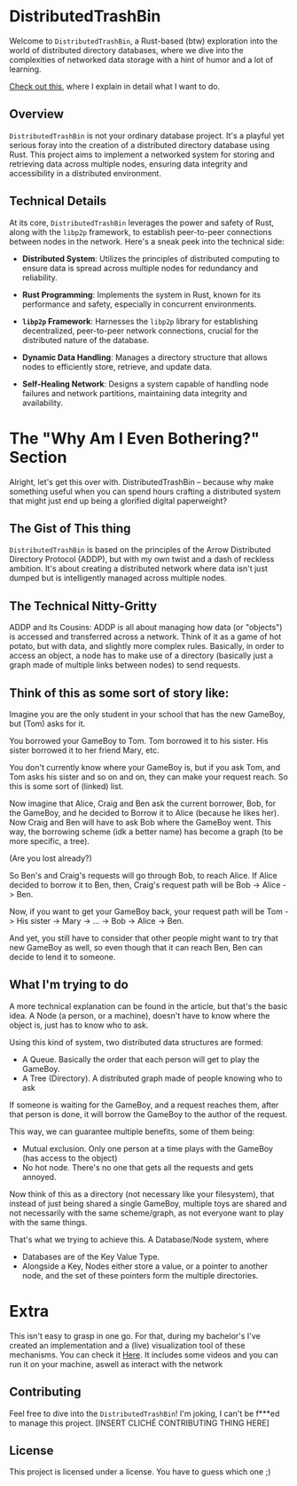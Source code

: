 # DistributedTrashBin

Welcome to `DistributedTrashBin`, a Rust-based (btw) exploration into the world of distributed directory databases, where we dive into the complexities of networked data storage with a hint of humor and a lot of learning.

[Check out this](https://jamusti.co/making-a-distributed-directory-database/), where I explain in detail what I want to do.


## Overview

`DistributedTrashBin` is not your ordinary database project. It's a playful yet serious foray into the creation of a distributed directory database using Rust. This project aims to implement a networked system for storing and retrieving data across multiple nodes, ensuring data integrity and accessibility in a distributed environment.

## Technical Details

At its core, `DistributedTrashBin` leverages the power and safety of Rust, along with the `libp2p` framework, to establish peer-to-peer connections between nodes in the network. Here's a sneak peek into the technical side:

- **Distributed System**: Utilizes the principles of distributed computing to ensure data is spread across multiple nodes for redundancy and reliability.

- **Rust Programming**: Implements the system in Rust, known for its performance and safety, especially in concurrent environments.

- **`libp2p` Framework**: Harnesses the `libp2p` library for establishing decentralized, peer-to-peer network connections, crucial for the distributed nature of the database.

- **Dynamic Data Handling**: Manages a directory structure that allows nodes to efficiently store, retrieve, and update data.

- **Self-Healing Network**: Designs a system capable of handling node failures and network partitions, maintaining data integrity and availability.


# The "Why Am I Even Bothering?" Section
Alright, let's get this over with. DistributedTrashBin – because why make something useful when you can spend hours crafting a distributed system that might just end up being a glorified digital paperweight?

## The Gist of This thing

`DistributedTrashBin` is based on the principles of the Arrow Distributed Directory Protocol (ADDP), but with my own twist and a dash of reckless ambition. It's about creating a distributed network where data isn't just dumped but is intelligently managed across multiple nodes.


## The Technical Nitty-Gritty
ADDP and Its Cousins: ADDP is all about managing how data (or "objects") is accessed and transferred across a network.
Think of it as a game of hot potato, but with data, and slightly more complex rules.
Basically, in order to access an object, a node has to make use of a directory (basically just a graph made of multiple links between nodes) to send requests.

## Think of this as some sort of story like:
Imagine you are the only student in your school that has the new GameBoy, but (Tom) asks for it.

You borrowed your GameBoy to Tom. Tom borrowed it to his sister. His sister borrowed it to her friend Mary, etc.

You don't currently know where your GameBoy is, but if you ask Tom, and Tom asks his sister and so on and on, they can make your request reach.
So this is some sort of (linked) list.

Now imagine that Alice, Craig and Ben ask the current borrower, Bob, for the GameBoy, and he decided to Borrow it to Alice (because he likes her). Now Craig and Ben will have to ask Bob where the GameBoy went.
This way, the borrowing scheme (idk a better name) has become a graph (to be more specific, a tree).

(Are you lost already?)

So Ben's and Craig's requests will go through Bob, to reach Alice.
If Alice decided to borrow it to Ben, then, Craig's request path will be Bob -> Alice -> Ben.


Now, if you want to get your GameBoy back, your request path will be Tom -> His sister -> Mary -> ... -> Bob -> Alice -> Ben.

And yet, you still have to consider that other people might want to try that new GameBoy as well, so even though that it can reach Ben, Ben can decide to lend it to someone.


## What I'm trying to do

A more technical explanation can be found in the article, but that's the basic idea.
A Node (a person, or a machine), doesn't have to know where the object is, just has to know who to ask.

Using this kind of system, two distributed data structures are formed:
- A Queue. Basically the order that each person will get to play the GameBoy.
- A Tree (Directory). A distributed graph made of people knowing who to ask

If someone is waiting for the GameBoy, and a request reaches them, after that person is done, it will borrow the GameBoy to the author of the request.

This way, we can guarantee multiple benefits, some of them being:
- Mutual exclusion. Only one person at a time plays with the GameBoy (has access to the object)
- No hot node. There's no one that gets all the requests and gets annoyed.


Now think of this as a directory (not necessary like your filesystem), that instead of just being shared a single GameBoy, multiple toys are shared and not necessarily with the same scheme/graph, as not everyone want to play with the same things.

That's what we trying to achieve this.
A Database/Node system, where
- Databases are of the Key Value Type.
- Alongside a Key, Nodes either store a value, or a pointer to another node, and the set of these pointers form the multiple directories.


# Extra

This isn't easy to grasp in one go. For that, during my bachelor's I've created an implementation and a (live) visualization tool of these mechanisms. You can check it [Here](https://github.com/Gabulhas/Arrow-Distributed-Directory-Protocol). It includes some videos and you can run it on your machine, aswell as interact with the network

## Contributing

Feel free to dive into the `DistributedTrashBin`!
I'm joking, I can't be f***ed to manage this project.
[INSERT CLICHÉ CONTRIBUTING THING HERE]

## License

This project is licensed under a license. You have to guess which one ;)
